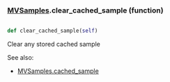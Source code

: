 ### [MVSamples](MVSamples.md).clear_cached_sample (function)


```py

def clear_cached_sample(self)

```



Clear any stored cached sample

See also:

* [MVSamples.cached_sample](MVSamples.cached_sample.md)


